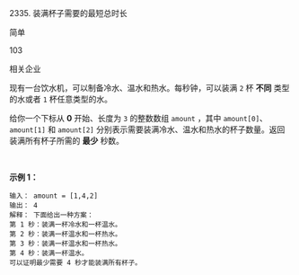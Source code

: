 2335. 装满杯子需要的最短总时长

简单

103

相关企业

现有一台饮水机，可以制备冷水、温水和热水。每秒钟，可以装满 `2` 杯 **不同** 类型的水或者 `1` 杯任意类型的水。

给你一个下标从 **0** 开始、长度为 `3` 的整数数组 `amount` ，其中 `amount[0]`、`amount[1]` 和 `amount[2]` 分别表示需要装满冷水、温水和热水的杯子数量。返回装满所有杯子所需的 **最少** 秒数。

 

**示例 1：**

```
输入： amount = [1,4,2]
输出： 4
解释： 下面给出一种方案：
第 1 秒：装满一杯冷水和一杯温水。
第 2 秒：装满一杯温水和一杯热水。
第 3 秒：装满一杯温水和一杯热水。
第 4 秒：装满一杯温水。
可以证明最少需要 4 秒才能装满所有杯子。
```